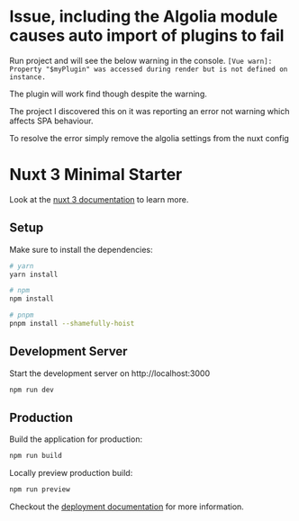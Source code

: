# Issue, including the Algolia module causes auto import of plugins to fail

Run project and will see the below warning in the console. 
`[Vue warn]: Property "$myPlugin" was accessed during render but is not defined on instance.`

The plugin will work find though despite the warning.

The project I discovered this on it was reporting an error not warning which affects SPA behaviour.

To resolve the error simply remove the algolia settings from the nuxt config



# Nuxt 3 Minimal Starter

Look at the [nuxt 3 documentation](https://v3.nuxtjs.org) to learn more.

## Setup

Make sure to install the dependencies:

```bash
# yarn
yarn install

# npm
npm install

# pnpm
pnpm install --shamefully-hoist
```

## Development Server

Start the development server on http://localhost:3000

```bash
npm run dev
```

## Production

Build the application for production:

```bash
npm run build
```

Locally preview production build:

```bash
npm run preview
```

Checkout the [deployment documentation](https://v3.nuxtjs.org/docs/deployment) for more information.
